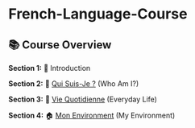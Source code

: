 <!-- UDEMY COURSE: https://gmv.udemy.com/course/french-ii-from-a11-to-a12-with-confidence/learn/lecture/17539748#overview -->

# French-Language-Course

## 📚 Course Overview

**Section 1:** 👋 Introduction

**Section 2:** 🙋 [Qui Suis-Je ?](./Qui_Suis-Je/README.md) (Who Am I?)

**Section 3:** 🥖 [Vie Quotidienne](./Vie_Quotidienne/README.md) (Everyday Life)

**Section 4:** 🏠 [Mon Environment](./Mon_Environment/README.md) (My Environment)
